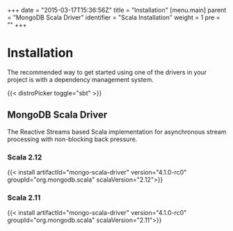 +++
date = "2015-03-17T15:36:56Z"
title = "Installation"
[menu.main]
  parent = "MongoDB Scala Driver"
  identifier = "Scala Installation"
  weight = 1
  pre = "<i class='fa'></i>"
+++

# Installation

The recommended way to get started using one of the drivers in your project is with a dependency management system.

{{< distroPicker toggle="sbt" >}}

## MongoDB Scala Driver

The Reactive Streams based Scala implementation for asynchronous stream processing with non-blocking back pressure.

### Scala 2.12

{{< install artifactId="mongo-scala-driver" version="4.1.0-rc0" groupId="org.mongodb.scala" scalaVersion="2.12">}}

### Scala 2.11

{{< install artifactId="mongo-scala-driver" version="4.1.0-rc0" groupId="org.mongodb.scala" scalaVersion="2.11">}}
